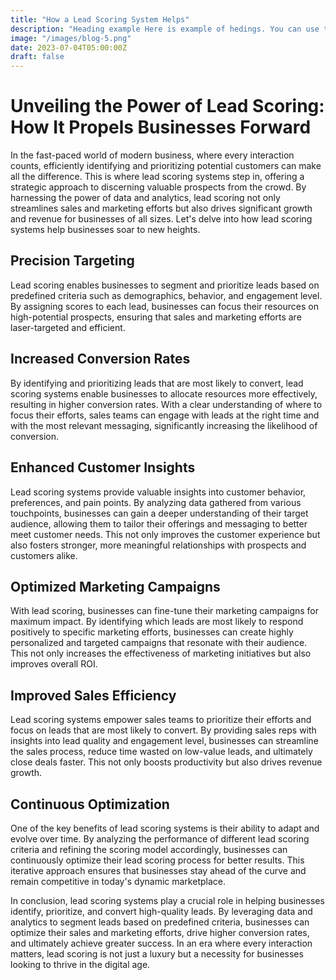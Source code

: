 ```yaml
---
title: "How a Lead Scoring System Helps"
description: "Heading example Here is example of hedings. You can use this heading by following markdownify rules."
image: "/images/blog-5.png"
date: 2023-07-04T05:00:00Z
draft: false
---
```


# Unveiling the Power of Lead Scoring: How It Propels Businesses Forward

In the fast-paced world of modern business, where every interaction counts, efficiently identifying and prioritizing potential customers can make all the difference. This is where lead scoring systems step in, offering a strategic approach to discerning valuable prospects from the crowd. By harnessing the power of data and analytics, lead scoring not only streamlines sales and marketing efforts but also drives significant growth and revenue for businesses of all sizes. Let's delve into how lead scoring systems help businesses soar to new heights.

## Precision Targeting

Lead scoring enables businesses to segment and prioritize leads based on predefined criteria such as demographics, behavior, and engagement level. By assigning scores to each lead, businesses can focus their resources on high-potential prospects, ensuring that sales and marketing efforts are laser-targeted and efficient.

## Increased Conversion Rates

By identifying and prioritizing leads that are most likely to convert, lead scoring systems enable businesses to allocate resources more effectively, resulting in higher conversion rates. With a clear understanding of where to focus their efforts, sales teams can engage with leads at the right time and with the most relevant messaging, significantly increasing the likelihood of conversion.

## Enhanced Customer Insights

Lead scoring systems provide valuable insights into customer behavior, preferences, and pain points. By analyzing data gathered from various touchpoints, businesses can gain a deeper understanding of their target audience, allowing them to tailor their offerings and messaging to better meet customer needs. This not only improves the customer experience but also fosters stronger, more meaningful relationships with prospects and customers alike.

## Optimized Marketing Campaigns

With lead scoring, businesses can fine-tune their marketing campaigns for maximum impact. By identifying which leads are most likely to respond positively to specific marketing efforts, businesses can create highly personalized and targeted campaigns that resonate with their audience. This not only increases the effectiveness of marketing initiatives but also improves overall ROI.

## Improved Sales Efficiency

Lead scoring systems empower sales teams to prioritize their efforts and focus on leads that are most likely to convert. By providing sales reps with insights into lead quality and engagement level, businesses can streamline the sales process, reduce time wasted on low-value leads, and ultimately close deals faster. This not only boosts productivity but also drives revenue growth.

## Continuous Optimization

One of the key benefits of lead scoring systems is their ability to adapt and evolve over time. By analyzing the performance of different lead scoring criteria and refining the scoring model accordingly, businesses can continuously optimize their lead scoring process for better results. This iterative approach ensures that businesses stay ahead of the curve and remain competitive in today's dynamic marketplace.

In conclusion, lead scoring systems play a crucial role in helping businesses identify, prioritize, and convert high-quality leads. By leveraging data and analytics to segment leads based on predefined criteria, businesses can optimize their sales and marketing efforts, drive higher conversion rates, and ultimately achieve greater success. In an era where every interaction matters, lead scoring is not just a luxury but a necessity for businesses looking to thrive in the digital age.
